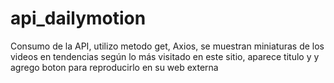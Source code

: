 # api_dailymotion
Consumo de la API, utilizo metodo get, Axios, se muestran miniaturas de los videos en tendencias según lo más visitado en este sitio, aparece titulo y  y agrego boton para reproducirlo en su web externa
